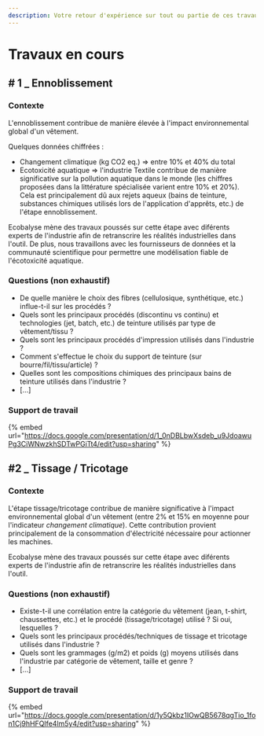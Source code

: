 ```yaml
---
description: Votre retour d'expérience sur tout ou partie de ces travaux est très utile
---
```


# Travaux en cours

## # 1 \_ Ennoblissement

### Contexte

L'ennoblissement contribue de manière élevée à l'impact environnemental global d'un vêtement.

Quelques données chiffrées :&#x20;

* Changement climatique (kg CO2 eq.) => entre 10% et 40% du total&#x20;
* Ecotoxicité aquatique => l'industrie Textile contribue de manière significative sur la pollution aquatique dans le monde (les chiffres proposées dans la littérature spécialisée varient entre 10% et 20%). Cela est principalement dû aux rejets aqueux (bains de teinture, substances chimiques utilisés lors de l'application d'apprêts, etc.) de l'étape ennoblissement.&#x20;

Ecobalyse mène des travaux poussés sur cette étape avec diférents experts de l'industrie afin de retranscrire les réalités industrielles dans l'outil. De plus, nous travaillons avec les fournisseurs de données et la communauté scientifique pour permettre une modélisation fiable de l'écotoxicité aquatique.

### Questions (non exhaustif)

* De quelle manière le choix des fibres (cellulosique, synthétique, etc.) influe-t-il sur les procédés ?&#x20;
* Quels sont les principaux procédés (discontinu vs continu) et technologies (jet, batch, etc.) de teinture utilisés par type de vêtement/tissu ?
* Quels sont les principaux procédés d'impression utilisés dans l'industrie ?
* Comment s'effectue le choix du support de teinture (sur bourre/fil/tissu/article) ?
* Quelles sont les compositions chimiques des principaux bains de teinture utilisés dans l'industrie ?
* &#x20;\[...]

### Support de travail

{% embed url="https://docs.google.com/presentation/d/1_0nDBLbwXsdeb_u9JdoawuPg3CiWNwzkhSDTwPGiTt4/edit?usp=sharing" %}



## #2 \_ Tissage / Tricotage

### Contexte

L'étape tissage/tricotage contribue de manière significative à l'impact environnemental global d'un vêtement (entre 2% et 15% en moyenne pour l'indicateur _changement climatique_). Cette contribution provient principalement de la consommation d'électricité nécessaire pour actionner les machines.&#x20;

Ecobalyse mène des travaux poussés sur cette étape avec diférents experts de l'industrie afin de retranscrire les réalités industrielles dans l'outil.&#x20;

### Questions (non exhaustif)

* Existe-t-il une corrélation entre la catégorie du vêtement (jean, t-shirt, chaussettes, etc.) et le procédé (tissage/tricotage) utilisé ? Si oui, lesquelles ?
* Quels sont les principaux procédés/techniques de tissage et tricotage utilisés dans l'industrie ?
* Quels sont les grammages (g/m2) et poids (g) moyens utilisés dans l'industrie par catégorie de vêtement, taille et genre ?
* \[...]

### Support de travail

{% embed url="https://docs.google.com/presentation/d/1y5Qkbz1IOwQB5678qgTio_1fon1Cj9hHFQIfe4lm5y4/edit?usp=sharing" %}

